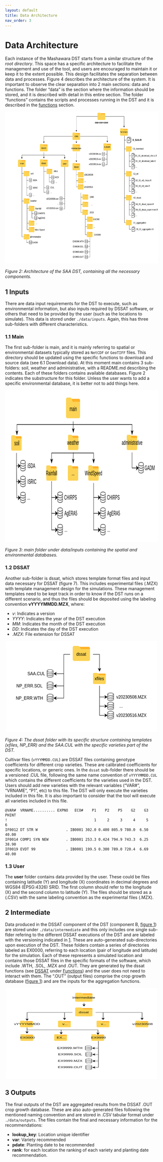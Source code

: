 ```yaml
---
layout: default
title: Data Architecture
nav_order: 3
---
```


# Data Architecture

Each instance of the Mashawara DST starts from a similar structure of the *root directory*.
This space has a specific architecture to facilitate the management and use of the tool,
and users are encouraged to maintain it or keep it to the extent possible. This design
facilitates the separation between data and processes. Figure 4 describes the architecture
of the system. It is important to observe the clear separation into 2 main sections:
data and functions. The folder “data” is the section where the information should be stored,
and it is described with detail in this entire section. The folder “functions” contains the scripts and
processes running in the DST and it is described in the [functions](functions.html) section.

<img width="700" height="500" src="assets/img/str.png">

_Figure 2: Architecture of the SAA DST, containing all the necessary components._

## 1 Inputs

There are data input requirements for the DST to execute, such as environmental information, but also inputs required by DSSAT software,
or others that need to be provided by the user (such as the locations to simulate). This data is stored under `./data/inputs`.
Again, this has three sub-folders with different characteristics.

### 1.1 Main

The first sub-folder is main, and it is mainly referring to spatial or environmental datasets typically stored as `NetCDF` or `GeoTIFF` files.
This directory should be updated using the specific functions to download and source data (see 6.1 Download data).
At this moment main contains 3 sub-folders: soil, weather and administrative, with a README.md describing the contents.
Each of these folders contains available databases. Figure 2 indicates the substructure for this folder.
Unless the user wants to add a specific environmental database, it is better not to add things here.

<img width="700" height="500" src="assets/img/dinputs.png">

_Figure 3: main folder under data/inputs containing the spatial and environmental databases._

### 1.2 DSSAT

Another sub-folder is dssat, which stores template format files and input data necessary for DSSAT (figure 7). This includes experimental files (.MZX)
with template management design for the simulations. These management templates need to be kept track in order to know if the DST runs on a different scenario,
and thus the files should be deposited using the labeling convention **vYYYYMMDD.MZX**, where:
- *v*: Indicates a version
- *YYYY*: Indicates the year of the DST execution
- *MM*: Indicates the month of the DST execution
- *DD*: Indicates the day of the DST execution
- *.MZX*: File extension for DSSAT

<center><img width="500" height="300" src="assets/img/ddssat.png"></center>

_Figure 4: The dssat folder with its specific structure containing templates (xfiles, NP_ERR) and the SAA.CUL with the specific varieties part of the DST._

Cultivar files (`vYYYMMDD.CUL`) are DSSAT files containing genotype coefficients for different crop varieties. These are calibrated coefficients for specific locations,
or generic ones. In the `dssat` sub-folder there should be a versioned .CUL file, following the same name convention of `vYYYYMMDD.CUL` which contains the different
coefficients for the varieties used in the DST. Users should add new varieties with the relevant variables (“VAR#”, “VRNAME”, “P1”, etc) to this file.
The DST will only execute the varieties included in this file. It is also important to consider that the tool will execute all varieties included in this file.

```
@VAR#  VRNAME.......... EXPNO   ECO#    P1    P2    P5    G2    G3 PHINT
!                                        1     2     3     4     5     6
IF0012 DT STR W             . IB0001 302.0 0.400 805.9 780.0  6.50 40.00
IF0014 COMP1 SYN NEW        . IB0001 253.3 0.424 794.9 743.3  6.25 38.90
IF0019 EVDT 99              . IB0001 199.5 0.300 789.0 720.4  6.69 40.00
```

### 1.3 User

The **user** folder contains data provided by the user. These could be files containing latitude (Y) and longitude (X) coordinates in decimal degrees and WGS84 (EPSG:4326) SRID.
The first column should refer to the longitude (X) and the second column to latitude (Y). The files should be stored as a (.CSV) with the same labeling convention as the experimental files (.MZX).

## 2 Intermediate

Data produced in the DSSAT component of the DST (component B, [figure 1](overview.html)) are stored under `./data/intermediate` and this only includes one single sub-flder refering
to the different DSSAT executions of the DST and are labeled with the versioning indicated in [1](architecture.html#12-dssat). These are auto-generated sub-directories upon execution of the DST.
These folders contain a series of directories labeled as EX0000, referring to each location (pair of longitude and latitude) for the simulation.
Each of these represents a simulated location and contains those DSSAT files in the specific formats of the software, which include .WTH, .SOL, .MZX and .OUT.
They are generated by the dssat functions (see [DSSAT](functions.html#3-dssat) under [Functions](functions.html)) and the user does not need to interact with them.
The “.OUT” (output files) comprise the crop growth database ([figure 1](overview.html)) and are the inputs for the aggregation functions.

<center><img width="500" height="300" src="assets/img/dint.png"></center>

## 3 Outputs

The final outputs of the DST are aggregated results from the DSSAT .OUT crop growth database. These are also auto-generated files following the mentioned naming convention
and are stored in .CSV tabular format under `./data/outputs`. The files contain the final and necessary information for the recommendations:
- **lookup_key**: Location unique identifier
- **var**: Variety recommended
- **pdate**: Planting date to be recommended
- **rank**: for each location the ranking of each variety and planting date recommendation.

